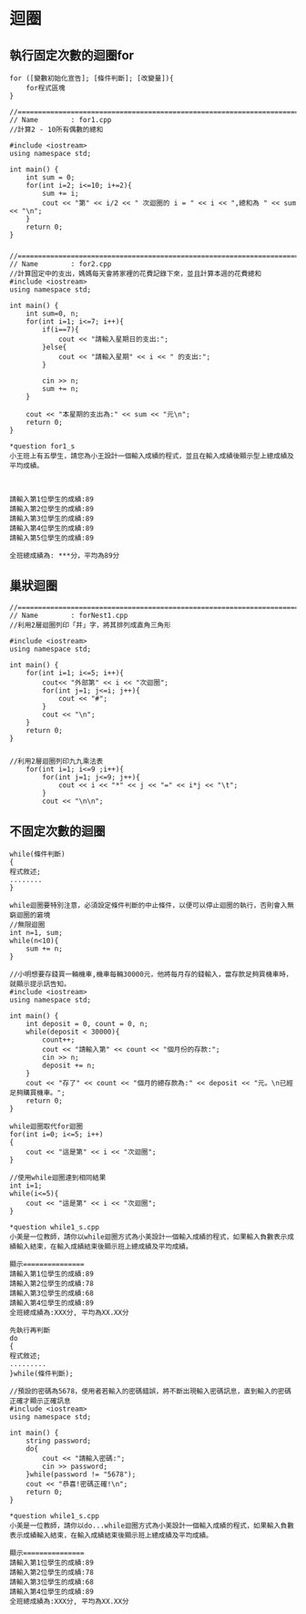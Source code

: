 # 迴圈

## 執行固定次數的迴圈for
```
for ([變數初始化宣告]; [條件判斷]; [改變量]){
	for程式區塊
}
```

	//============================================================================
	// Name        : for1.cpp
	//計算2 - 10所有偶數的總和

	#include <iostream>
	using namespace std;

	int main() {
		int sum = 0;
		for(int i=2; i<=10; i+=2){
			sum += i;
			cout << "第" << i/2 << " 次迴圈的 i = " << i << ",總和為 " << sum << "\n";
		}
		return 0;
	}


### 

	//============================================================================
	// Name        : for2.cpp
	//計算固定中的支出，媽媽每天會將家裡的花費記錄下來，並且計算本週的花費總和
	#include <iostream>
	using namespace std;

	int main() {
		int sum=0, n;
		for(int i=1; i<=7; i++){
			if(i==7){
				cout << "請輸入星期日的支出:";
			}else{
				cout << "請輸入星期" << i << " 的支出:";
			}

			cin >> n;
			sum += n;
		}

		cout << "本星期的支出為:" << sum << "元\n";
		return 0;
	}


```
*question for1_s
小王班上有五學生，請您為小王設計一個輸入成績的程式，並且在輸入成績後顯示型上總成績及平均成績。



請輸入第1位學生的成績:89
請輸入第2位學生的成績:89
請輸入第3位學生的成績:89
請輸入第4位學生的成績:89
請輸入第5位學生的成績:89

全班總成績為: ***分，平均為89分
```

## 巢狀迴圈
	//============================================================================
	// Name        : forNest1.cpp
	//利用2層迴圈列印「井」字，將其排列成直角三角形

	#include <iostream>
	using namespace std;

	int main() {
		for(int i=1; i<=5; i++){
			cout<< "外部第" << i << "次迴圈";
			for(int j=1; j<=i; j++){
				cout << "#";
			}
			cout << "\n";
		}
		return 0;
	}

### 
	//利用2層迴圈列印九九乘法表
		for(int i=1; i<=9 ;i++){
			for(int j=1; j<=9; j++){
				cout << i << "*" << j << "=" << i*j << "\t";
			}
			cout << "\n\n";
## 不固定次數的迴圈
```
while(條件判斷)
{
程式敘述;
........
}
```

```
while迴圈要特別注意，必須設定條件判斷的中止條件，以便可以停止迴圈的執行，否則會入無窮迴圈的窘境
//無限迴圈
int n=1, sum;
while(n<10){
	sum += n;
}
```

	//小明想要存錢買一輛機車,機車每輛30000元，他將每月存的錢輸入，當存款足夠買機車時，就顯示提示訊告知。
	#include <iostream>
	using namespace std;

	int main() {
		int deposit = 0, count = 0, n;
		while(deposit < 30000){
			count++;
			cout << "請輸入第" << count << "個月份的存款:";
			cin >> n;
			deposit += n;
		}
		cout << "存了" << count << "個月的總存款為:" << deposit << "元。\n已經足夠購買機車。";
		return 0;
	}


```
while迴圈取代for迴圈
for(int i=0; i<=5; i++)
{
	cout << "這是第" << i << "次迴圈";
}

//使用while迴圈達到相同結果
int i=1;
while(i<=5){
	cout << "這是第" << i << "次迴圈";
}
```

```
*question while1_s.cpp
小美是一位教師，請你以while迴圈方式為小美設計一個輸入成績的程式，如果輸入負數表示成績輸入結束，在輸入成績結束後顯示班上總成績及平均成績。

顯示===============
請輸入第1位學生的成績:89
請輸入第2位學生的成績:78
請輸入第3位學生的成績:68
請輸入第4位學生的成績:89
全班總成績為:XXX分, 平均為XX.XX分
```

```
先執行再判斷
do
{
程式敘述;
.........
}while(條件判斷);
```
	//預設的密碼為5678，使用者若輸入的密碼錯誤，將不斷出現輸入密碼訊息，直到輸入的密碼正確才顯示正確訊息
	#include <iostream>
	using namespace std;

	int main() {
		string password;
		do{
			cout << "請輸入密碼:";
			cin >> password;
		}while(password != "5678");
		cout << "恭喜!密碼正確!\n";
		return 0;
	}

```
*question while1_s.cpp
小美是一位教師，請你以do...while迴圈方式為小美設計一個輸入成績的程式，如果輸入負數表示成績輸入結束，在輸入成績結束後顯示班上總成績及平均成績。

顯示===============
請輸入第1位學生的成績:89
請輸入第2位學生的成績:78
請輸入第3位學生的成績:68
請輸入第4位學生的成績:89
全班總成績為:XXX分, 平均為XX.XX分
```
